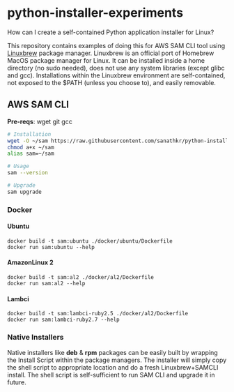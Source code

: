 # python-installer-experiments
How can I create a self-contained Python application installer for Linux?

This repository contains examples of doing this for AWS SAM CLI tool using [Linuxbrew](https://docs.brew.sh/Homebrew-on-Linux) package manager. Linuxbrew is an official port of Homebrew MacOS package manager for Linux. It can be installed inside a home directory (no sudo needed), does not use any system libraries (except glibc and gcc). Installations within the Linuxbrew environment are self-contained, not exposed to the $PATH (unless you choose to), and easily removable.

## AWS SAM CLI

**Pre-reqs**: wget git gcc

```bash
# Installation
wget -O ~/sam https://raw.githubusercontent.com/sanathkr/python-installer-experiments/master/sam
chmod a+x ~/sam
alias sam=~/sam

# Usage
sam --version

# Upgrade
sam upgrade
```

### Docker

#### Ubuntu

```
docker build -t sam:ubuntu ./docker/ubuntu/Dockerfile
docker run sam:ubuntu --help
```

#### AmazonLinux 2

```
docker build -t sam:al2 ./docker/al2/Dockerfile
docker run sam:al2 --help
```

#### Lambci

```
docker build -t sam:lambci-ruby2.5 ./docker/al2/Dockerfile
docker run sam:lambci-ruby2.7 --help
```

### Native Installers

Native installers like **deb** &  **rpm** packages can be easily built by wrapping the Install Script within the package managers. The installer will simply copy the shell script to appropriate location and do a fresh Linuxbrew+SAMCLI install. The shell script is self-sufficient to run SAM CLI and upgrade it in future.
